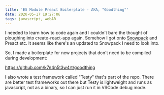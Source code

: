 ```yaml
---
title: 'ES Module Preact Boilerplate - AKA, "Goodthing"'
date: 2020-05-17 19:27:06
tags: javascript, webAR
---
```


I needed to learn how to code again and I couldn't bare the thought of ploughing into create-react-app again. Somehow I got onto [Snowpack](https://legacy.snowpack.dev/#quick-start) and Preact etc. It seems like there's an updated to Snowpack I need to look into.

So, I made a boilerplate for new projects that don't need to be compiled during development:

<https://github.com/k7n4n5t3w4rt/goodthing>

I also wrote a test framework called "Testy" that's part of the repo. There are better test frameworks out there but Testy is lightweight and runs as javascript, not as a binary, so I can just run it in VSCode debug mode.
